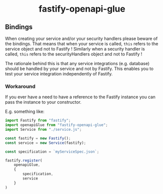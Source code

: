 <h1 align="center">fastify-openapi-glue</h1>

## Bindings
When creating your service and/or your security handlers please beware of the bindings.
That means that when your service is called, `this` refers to the service object and not to Fastify !
Similarly when a security handler is called, `this` refers to the securityHandlers object and not to Fastify !

The rationale behind this is that any service integrations (e.g. database) should be handled by your service and not by Fastify. This enables you to test your service integration independently of Fastify.

### Workaround
If you ever have a need to have a reference to the Fastify instance you can pass the instance to your constructor.

E.g. something like:

```javascript
import Fastify from "fastify";
import openapiGlue from "fastify-openapi-glue";
import Service from "./service.js";

const fastify = new Fastify();
const service = new Service(fastify);

const specification = `myServiceSpec.json`;

fastify.register(
    openapiGlue,
    {
        specification,
        service
    }
)
```
